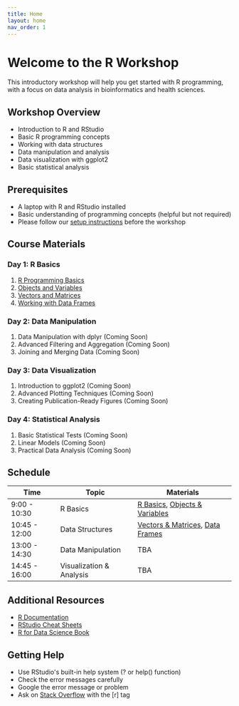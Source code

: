 ```yaml
---
title: Home
layout: home
nav_order: 1
---
```


# Welcome to the R Workshop

This introductory workshop will help you get started with R programming, with a focus on data analysis in bioinformatics and health sciences.

## Workshop Overview

- Introduction to R and RStudio
- Basic R programming concepts
- Working with data structures
- Data manipulation and analysis
- Data visualization with ggplot2
- Basic statistical analysis

## Prerequisites

- A laptop with R and RStudio installed
- Basic understanding of programming concepts (helpful but not required)
- Please follow our [setup instructions](setup.md) before the workshop

## Course Materials

### Day 1: R Basics
1. [R Programming Basics](class-materials/r_basics.html)
2. [Objects and Variables](class-materials/objects-variables.html)
3. [Vectors and Matrices](class-materials/vectors-matrices.html)
4. [Working with Data Frames](class-materials/data-frames.html)

### Day 2: Data Manipulation
1. Data Manipulation with dplyr (Coming Soon)
2. Advanced Filtering and Aggregation (Coming Soon)
3. Joining and Merging Data (Coming Soon)

### Day 3: Data Visualization
1. Introduction to ggplot2 (Coming Soon)
2. Advanced Plotting Techniques (Coming Soon)
3. Creating Publication-Ready Figures (Coming Soon)

### Day 4: Statistical Analysis
1. Basic Statistical Tests (Coming Soon)
2. Linear Models (Coming Soon)
3. Practical Data Analysis (Coming Soon)

## Schedule

| Time | Topic | Materials |
|------|-------|-----------|
| 9:00 - 10:30 | R Basics | [R Basics](class-materials/r_basics.html), [Objects & Variables](class-materials/objects-variables.html) |
| 10:45 - 12:00 | Data Structures | [Vectors & Matrices](class-materials/vectors-matrices.html), [Data Frames](class-materials/data-frames.html) |
| 13:00 - 14:30 | Data Manipulation | TBA |
| 14:45 - 16:00 | Visualization & Analysis | TBA |

## Additional Resources

- [R Documentation](https://www.r-project.org/documentation.html)
- [RStudio Cheat Sheets](https://www.rstudio.com/resources/cheatsheets/)
- [R for Data Science Book](https://r4ds.had.co.nz/)

## Getting Help

- Use RStudio's built-in help system (? or help() function)
- Check the error messages carefully
- Google the error message or problem
- Ask on [Stack Overflow](https://stackoverflow.com/questions/tagged/r) with the [r] tag 